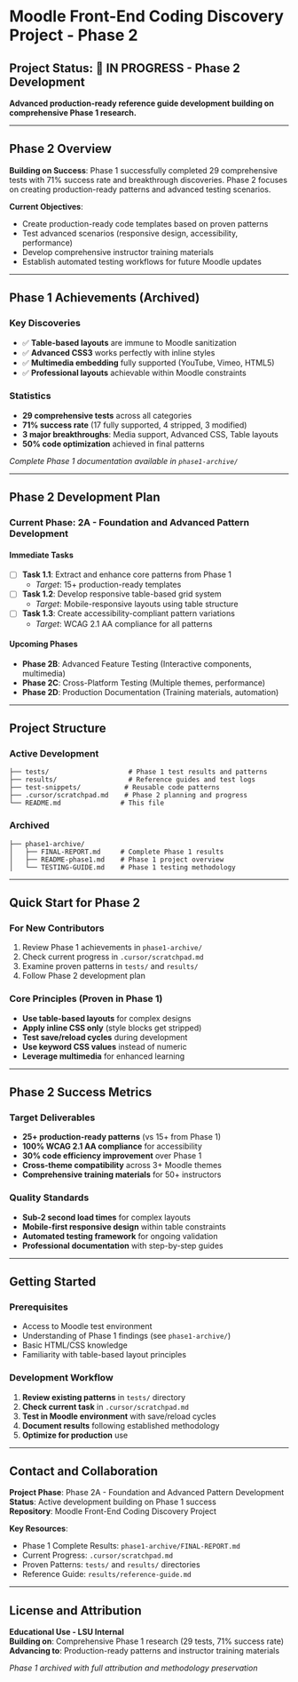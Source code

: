 # Moodle Front-End Coding Discovery Project - Phase 2

## Project Status: 🚀 IN PROGRESS - Phase 2 Development

**Advanced production-ready reference guide development building on comprehensive Phase 1 research.**

---

## Phase 2 Overview

**Building on Success**: Phase 1 successfully completed 29 comprehensive tests with 71% success rate and breakthrough discoveries. Phase 2 focuses on creating production-ready patterns and advanced testing scenarios.

**Current Objectives**:
- Create production-ready code templates based on proven patterns
- Test advanced scenarios (responsive design, accessibility, performance)
- Develop comprehensive instructor training materials
- Establish automated testing workflows for future Moodle updates

---

## Phase 1 Achievements (Archived)

### Key Discoveries
- ✅ **Table-based layouts** are immune to Moodle sanitization
- ✅ **Advanced CSS3** works perfectly with inline styles
- ✅ **Multimedia embedding** fully supported (YouTube, Vimeo, HTML5)
- ✅ **Professional layouts** achievable within Moodle constraints

### Statistics
- **29 comprehensive tests** across all categories
- **71% success rate** (17 fully supported, 4 stripped, 3 modified)
- **3 major breakthroughs**: Media support, Advanced CSS, Table layouts
- **50% code optimization** achieved in final patterns

*Complete Phase 1 documentation available in `phase1-archive/`*

---

## Phase 2 Development Plan

### Current Phase: 2A - Foundation and Advanced Pattern Development

#### Immediate Tasks
- [ ] **Task 1.1**: Extract and enhance core patterns from Phase 1
  - *Target*: 15+ production-ready templates
- [ ] **Task 1.2**: Develop responsive table-based grid system
  - *Target*: Mobile-responsive layouts using table structure
- [ ] **Task 1.3**: Create accessibility-compliant pattern variations
  - *Target*: WCAG 2.1 AA compliance for all patterns

#### Upcoming Phases
- **Phase 2B**: Advanced Feature Testing (Interactive components, multimedia)
- **Phase 2C**: Cross-Platform Testing (Multiple themes, performance)
- **Phase 2D**: Production Documentation (Training materials, automation)

---

## Project Structure

### Active Development
```
├── tests/                    # Phase 1 test results and patterns
├── results/                  # Reference guides and test logs
├── test-snippets/           # Reusable code patterns
├── .cursor/scratchpad.md    # Phase 2 planning and progress
└── README.md               # This file
```

### Archived
```
├── phase1-archive/
│   ├── FINAL-REPORT.md     # Complete Phase 1 results
│   ├── README-phase1.md    # Phase 1 project overview
│   └── TESTING-GUIDE.md    # Phase 1 testing methodology
```

---

## Quick Start for Phase 2

### For New Contributors
1. Review Phase 1 achievements in `phase1-archive/`
2. Check current progress in `.cursor/scratchpad.md`
3. Examine proven patterns in `tests/` and `results/`
4. Follow Phase 2 development plan

### Core Principles (Proven in Phase 1)
- **Use table-based layouts** for complex designs
- **Apply inline CSS only** (style blocks get stripped)
- **Test save/reload cycles** during development
- **Use keyword CSS values** instead of numeric
- **Leverage multimedia** for enhanced learning

---

## Phase 2 Success Metrics

### Target Deliverables
- **25+ production-ready patterns** (vs 15+ from Phase 1)
- **100% WCAG 2.1 AA compliance** for accessibility
- **30% code efficiency improvement** over Phase 1
- **Cross-theme compatibility** across 3+ Moodle themes
- **Comprehensive training materials** for 50+ instructors

### Quality Standards
- **Sub-2 second load times** for complex layouts
- **Mobile-first responsive design** within table constraints
- **Automated testing framework** for ongoing validation
- **Professional documentation** with step-by-step guides

---

## Getting Started

### Prerequisites
- Access to Moodle test environment
- Understanding of Phase 1 findings (see `phase1-archive/`)
- Basic HTML/CSS knowledge
- Familiarity with table-based layout principles

### Development Workflow
1. **Review existing patterns** in `tests/` directory
2. **Check current task** in `.cursor/scratchpad.md`
3. **Test in Moodle environment** with save/reload cycles
4. **Document results** following established methodology
5. **Optimize for production** use

---

## Contact and Collaboration

**Project Phase**: Phase 2A - Foundation and Advanced Pattern Development  
**Status**: Active development building on Phase 1 success  
**Repository**: Moodle Front-End Coding Discovery Project  

**Key Resources**:
- Phase 1 Complete Results: `phase1-archive/FINAL-REPORT.md`
- Current Progress: `.cursor/scratchpad.md`
- Proven Patterns: `tests/` and `results/` directories
- Reference Guide: `results/reference-guide.md`

---

## License and Attribution

**Educational Use - LSU Internal**  
**Building on**: Comprehensive Phase 1 research (29 tests, 71% success rate)  
**Advancing to**: Production-ready patterns and instructor training materials

*Phase 1 archived with full attribution and methodology preservation* 
